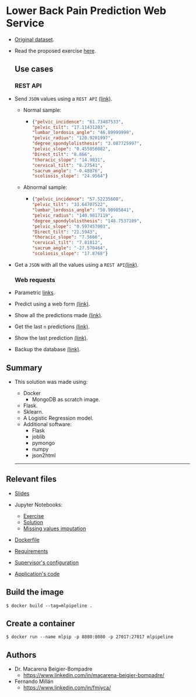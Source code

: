 # Lower Back Pain Prediction Web Service

- [Original dataset](https://www.kaggle.com/sammy123/lower-back-pain-symptoms-dataset).

- Read the proposed exercise [here](https://github.com/fit-predict/ml-pipeline-exercise/blob/master/ml_pip_adv_slides.pdf).

  ## Use cases

  ### REST API

- Send `JSON` values using a `REST API`  [(link)](http://localhost:8080/api/1/predict).

  - Normal sample:

    - ```json
      {"pelvic_incidence": "61.73487533",
      "pelvic_tilt": "17.11431203",
      "lumbar_lordosis_angle": "46.89999999",
      "pelvic_radius": "120.9201997",
      "degree_spondylolisthesis": "3.087725997",
      "pelvic_slope": "0.455056082",
      "Direct_tilt": "8.866",
      "thoracic_slope": "14.9831",
      "cervical_tilt": "8.27541",
      "sacrum_angle": "-0.48876",
      "scoliosis_slope": "24.9564"}
      ```

  - Abnormal sample:

    - ```json
      {"pelvic_incidence": "57.52235608",
      "pelvic_tilt": "33.64707522",
      "lumbar_lordosis_angle": "50.90985841",
      "pelvic_radius": "140.9817119",
      "degree_spondylolisthesis": "148.7537109",
      "pelvic_slope": "0.597457003",
      "Direct_tilt": "21.5943",
      "thoracic_slope": "7.5666",
      "cervical_tilt": "7.81812",
      "sacrum_angle": "-27.570464",
      "scoliosis_slope": "17.8768"}
      ```

- Get a `JSON` with all the values using a `REST API`[(link)](http://localhost:8080/api/1/show). 

  ### Web requests

- Parametric [links](http://localhost:8080/predict?pelvic_incidence=63.027818&pelvic_tilt=22.552586&lumbar_lordosis_angle=39.609117&pelvic_radius=98.672917&degree_spondylolisthesis=-0.254400&pelvic_slope=0.744503&Direct_tilt=12.5661&thoracic_slope=14.5386&cervical_tilt=15.30468&sacrum_angle=-28.658501&scoliosis_slope=43.5123).

- Predict using a web form [(link)](http://localhost:8080/form).

- Show all the predictions made [(link)](http://localhost:8080/show).

- Get the last `n` predictions [(link)](http://localhost:8080/get/3).

- Show the last prediction [(link)](http://localhost:8080/last).

- Backup the database [(link)](http://localhost:8080/backup).

## Summary

- This solution was made using:

  - Docker
    - MongoDB as scratch image.
  - Flask.
  - Sklearn.
  - A Logistic Regression model.
  - Additional software:
    - Flask
    - joblib
    - pymongo
    - numpy
    - json2html

  ---

## Relevant files

- [Slides](https://github.com/fit-predict/ml-pipeline-exercise/blob/master/ml_pip_adv_slides.pdf)

- Jupyter Notebooks:

  - [Exercise](https://github.com/fit-predict/ml-pipeline-exercise/blob/master/Spine.ipynb)
  - [Solution](https://github.com/fit-predict/ml-pipeline-exercise/blob/master/Spine_key.ipynb)
  - [Missing values imputation](https://github.com/fit-predict/ml-pipeline-exercise/blob/master/Spine_missing_values_prediction.ipynb)

- [Dockerfile](https://github.com/fit-predict/ml-pipeline-exercise/blob/master/Dockerfile)

- [Requirements](https://github.com/fit-predict/ml-pipeline-exercise/blob/master/requirements.txt)

- [Supervisor's configuration](https://github.com/fit-predict/ml-pipeline-exercise/blob/master/supervisord.conf)

- [Application's code](https://github.com/fit-predict/ml-pipeline-exercise/blob/master/app.py)



## Build the image

```$ docker build --tag=mlpipeline . ```

## Create a container

```$ docker run --name mlpip -p 8080:8080 -p 27017:27017 mlpipeline```

## Authors

- Dr. Macarena Beigier-Bompadre
  - https://www.linkedin.com/in/macarena-beigier-bompadre/
- Fernando Millán
  - https://www.linkedin.com/in/fmiyca/
